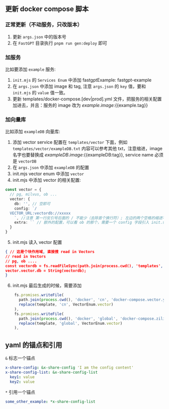 ## 更新 docker compose 脚本

### 正常更新（不动服务，只改版本）

1. 更新 `args.json` 中的版本号
2. 在 `FastGPT` 目录执行 `pnpm run gen:deploy` 即可

### 加服务

比如要添加 `example` 服务:
1. `init.mjs` 的 `Services Enum` 中添加 fastgptExample: fastgpt-example
2. 在 `args.json` 中添加 image 和 tag, 注意 `args.json` 的 `key` 值，要和 `init.mjs` 的 `value` 值一致。
3. 更新 templates/docker-compose.[dev|prod].yml 文件，把服务的相关配置加进去，并且：服务的 image 改为 ${{example.image}}:${{example.tag}}

### 加向量库

比如添加 `exampleDB` 向量库:
1. 添加 vector service 配置在 `templates/vector` 下面，例如 `templates/vector/exampleDB.txt` 内容可以参考其他 txt，注意缩进，image 名字也要替换成 ${{exampleDB.image}}:${{exampleDB:tag}}, service name 必须是 `vectorDB`
2. 在 `args.json` 中添加 `exampleDB` 的配置
3. init.mjs vector enum 中添加 `vector`
4. init.mjs 中添加 vector 的相关配置:

```ts
const vector = {
  // pg, milvus, ob ...
  vector: {
    db: '', // 空即可
    config: `/
  VECTOR_URL:vectordb://xxxxx
    `, //注意 第一行反引号后面的 / 不能少（去除首个换行符）; 左边的两个空格的缩进不能变，否则会语法错误
    extra: `` // 额外的配置，可以看 ob 的那个，需要一个 config 字段引入 init.sql
  }
}
```

5. init.mjs 读入 vector 配置

```json
{ // 这是个块作用域, 直接搜 read in Vectors
// read in Vectors
// pg, ob ....
const vectordb = fs.readFileSync(path.join(process.cwd(), 'templates', 'vector', 'vector.txt'));
vector.vector.db = String(vectordb);
}
```

6. init.mjs 最后生成的时候，需要添加
```ts
    fs.promises.writeFile(
      path.join(process.cwd(), 'docker', 'cn', 'docker-compose.vector.yml'),
      replace(template, 'cn', VectorEnum.vector)
    ),
    fs.promises.writeFile(
      path.join(process.cwd(), 'docker', 'global', 'docker-compose.ziliiz.yml'),
      replace(template, 'global', VectorEnum.vector)
    ),
```

## yaml 的锚点和引用

`&` 标志一个锚点

```yaml
x-share-config: &x-share-config 'I am the config content'
x-share-config-list: &x-share-config-list
  key1: value
  key2: value
```

`*` 引用一个锚点
```yaml
some_other_example: *x-share-config-list
```
